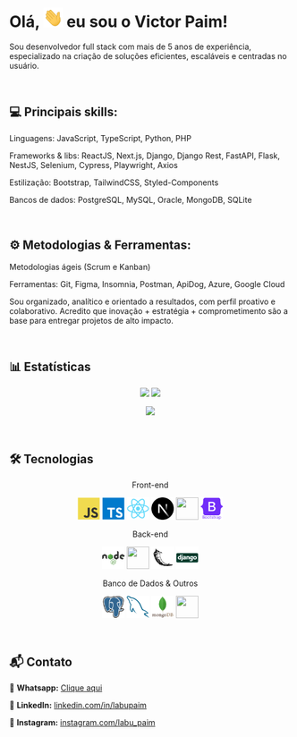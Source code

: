 # Olá, <img src="https://github.com/Leoruiz197/Leoruiz197/blob/main/img/Hi.gif" height="35px" width="35px"> eu sou o Victor Paim!

Sou desenvolvedor full stack com mais de 5 anos de experiência, especializado na criação de soluções eficientes, escaláveis e centradas no usuário.

<br/>

## 💻 Principais skills:

Linguagens: JavaScript, TypeScript, Python, PHP

Frameworks & libs: ReactJS, Next.js, Django, Django Rest, FastAPI, Flask, NestJS, Selenium, Cypress, Playwright, Axios

Estilização: Bootstrap, TailwindCSS, Styled-Components

Bancos de dados: PostgreSQL, MySQL, Oracle, MongoDB, SQLite

<br/>

## ⚙️ Metodologias & Ferramentas:

Metodologias ágeis (Scrum e Kanban)

Ferramentas: Git, Figma, Insomnia, Postman, ApiDog, Azure, Google Cloud

Sou organizado, analítico e orientado a resultados, com perfil proativo e colaborativo. Acredito que inovação + estratégia + comprometimento são a base para entregar projetos de alto impacto.

<br/>

## 📊 Estatísticas
<p align="center"> <img width="48%" src="https://github-readme-stats.vercel.app/api?username=LabuPaim&show_icons=true&theme=blue-green"/> <img width="48%" src="https://github-readme-streak-stats.herokuapp.com/?user=LabuPaim&theme=blue-green"/> </p>

<p align="center"> <img width="48%" src="https://github-readme-stats.vercel.app/api/top-langs/?username=LabuPaim&layout=compact&theme=blue-green"/> </p>

<br/>

## 🛠️ Tecnologias
<div align="center">
Front-end

<a href="https://developer.mozilla.org/en-US/docs/Web/JavaScript"><img src="https://raw.githubusercontent.com/devicons/devicon/master/icons/javascript/javascript-original.svg" width="40" height="40"/></a>
<a href="https://www.typescriptlang.org/"><img src="https://raw.githubusercontent.com/devicons/devicon/master/icons/typescript/typescript-original.svg" width="40" height="40"/></a>
<a href="https://reactjs.org/"><img src="https://raw.githubusercontent.com/devicons/devicon/master/icons/react/react-original.svg" width="40" height="40"/></a>
<a href="https://nextjs.org/"><img src="https://raw.githubusercontent.com/devicons/devicon/master/icons/nextjs/nextjs-original.svg" width="40" height="40"/></a>
<a href="https://tailwindcss.com/"><img src="https://www.vectorlogo.zone/logos/tailwindcss/tailwindcss-icon.svg" width="40" height="40"/></a>
<a href="https://getbootstrap.com"><img src="https://raw.githubusercontent.com/devicons/devicon/master/icons/bootstrap/bootstrap-plain-wordmark.svg" width="40" height="40"/></a>

Back-end

<a href="https://nodejs.org"><img src="https://raw.githubusercontent.com/devicons/devicon/master/icons/nodejs/nodejs-original-wordmark.svg" width="40" height="40"/></a>
<a href="https://fastapi.tiangolo.com/"><img src="https://cdn.worldvectorlogo.com/logos/fastapi.svg" width="40" height="40"/></a>
<a href="https://flask.palletsprojects.com/"><img src="https://raw.githubusercontent.com/devicons/devicon/master/icons/flask/flask-original.svg" width="40" height="40"/></a>
<a href="https://www.djangoproject.com/"><img src="https://raw.githubusercontent.com/devicons/devicon/master/icons/django/django-original.svg" width="40" height="40"/></a>

Banco de Dados & Outros

<a href="https://www.postgresql.org/"><img src="https://raw.githubusercontent.com/devicons/devicon/master/icons/postgresql/postgresql-original.svg" width="40" height="40"/></a>
<a href="https://www.mysql.com/"><img src="https://raw.githubusercontent.com/devicons/devicon/master/icons/mysql/mysql-original.svg" width="40" height="40"/></a>
<a href="https://www.mongodb.com/"><img src="https://raw.githubusercontent.com/devicons/devicon/master/icons/mongodb/mongodb-original-wordmark.svg" width="40" height="40"/></a>
<a href="https://git-scm.com/"><img src="https://www.vectorlogo.zone/logos/git-scm/git-scm-icon.svg" width="40" height="40"/></a>

</div>

<br/>

## 📬 Contato  

📱 **Whatsapp:** [Clique aqui](https://wa.me/5571983006611)  

🔗 **LinkedIn:** [linkedin.com/in/labupaim](https://www.linkedin.com/in/labupaim/)  

📸 **Instagram:** [instagram.com/labu_paim](https://www.instagram.com/labu_paim/)  
